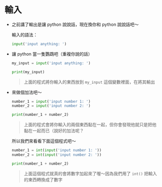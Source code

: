 # 輸入

* 之前講了輸出是讓 python 說說話，現在換你和 python 說說話吧～

  輸入的語法：

  ```python
  input('input anything: ')
  ```

* 讓 python 當一隻鸚鵡吧（重複你說的話）

  ```python
  my_input = input('input anything: ')

  print(my_input)
  ```

  > 上面的程式將你輸入的東西放到 `my_input` 這個變數裡面，在將其輸出

* 來做個加法吧～

  ```python
  number_1 = input('input number 1: ')
  number_2 = input('input number 2: ')

  print(number_1 + number_2)
  ```

  > 上面的程式會將你輸入的兩個東西黏在一起，但你會發現他就只是把他黏在一起而已（說好的加法呢？

  所以我們來看看下面這個程式吧～

  ```python
  number_1 = int(input('input number 1: '))
  number_2 = int(input('input number 2: '))

  print(number_1 + number_2)
  ```

  > 上面這個程式就真的會將數字加起來了喔～因為我們用了 `int()` 把輸入的東西轉換成了數字

